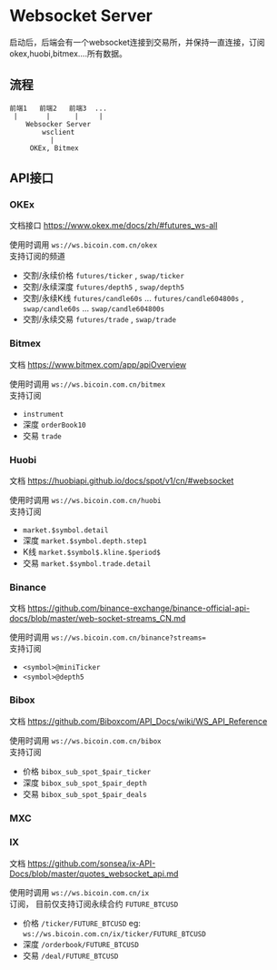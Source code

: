 # Websocket Server
启动后，后端会有一个websocket连接到交易所，并保持一直连接，订阅okex,huobi,bitmex....所有数据。

## 流程

```
前端1   前端2   前端3  ...
 |       |      |     |
    Websocker Server 
        wsclient
          |
     OKEx, Bitmex
```

## API接口

### OKEx
文档接口 https://www.okex.me/docs/zh/#futures_ws-all

使用时调用 `ws://ws.bicoin.com.cn/okex`  
支持订阅的频道 
- 交割/永续价格 `futures/ticker` , `swap/ticker`
- 交割/永续深度 `futures/depth5` , `swap/depth5`
- 交割/永续K线 `futures/candle60s` ... `futures/candle604800s` , `swap/candle60s` ... `swap/candle604800s`
- 交割/永续交易 `futures/trade` , `swap/trade`

### Bitmex
文档 https://www.bitmex.com/app/apiOverview

使用时调用 `ws://ws.bicoin.com.cn/bitmex`  
支持订阅
- `instrument`
- 深度 `orderBook10`
- 交易 `trade`

### Huobi
文档 https://huobiapi.github.io/docs/spot/v1/cn/#websocket

使用时调用 `ws://ws.bicoin.com.cn/huobi`  
支持订阅
- `market.$symbol.detail`
- 深度 `market.$symbol.depth.step1`
- K线 `market.$symbol$.kline.$period$`
- 交易 `market.$symbol.trade.detail`

### Binance
文档 https://github.com/binance-exchange/binance-official-api-docs/blob/master/web-socket-streams_CN.md

使用时调用 `ws://ws.bicoin.com.cn/binance?streams=`  
支持订阅
- `<symbol>@miniTicker`
- `<symbol>@depth5`

### Bibox
文档 https://github.com/Biboxcom/API_Docs/wiki/WS_API_Reference

使用时调用 `ws://ws.bicoin.com.cn/bibox`  
支持订阅
- 价格 `bibox_sub_spot_$pair_ticker`
- 深度 `bibox_sub_spot_$pair_depth`
- 交易 `bibox_sub_spot_$pair_deals`

### MXC



### IX
文档 https://github.com/sonsea/ix-API-Docs/blob/master/quotes_websocket_api.md

使用时调用 `ws://ws.bicoin.com.cn/ix`  
订阅， 目前仅支持订阅永续合约 `FUTURE_BTCUSD`
- 价格 `/ticker/FUTURE_BTCUSD`    eg: `ws://ws.bicoin.com.cn/ix/ticker/FUTURE_BTCUSD`
- 深度 `/orderbook/FUTURE_BTCUSD`
- 交易 `/deal/FUTURE_BTCUSD`
